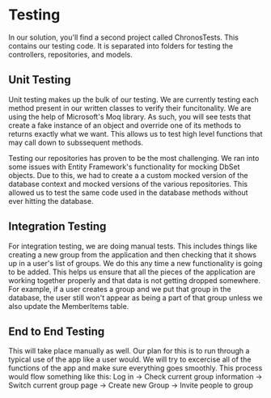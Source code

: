# Testing
In our solution, you'll find a second project called
ChronosTests. This contains our testing code. It is separated into 
folders for testing the controllers, repositories, and models.

## Unit Testing
Unit testing makes up the bulk of our testing. We are currently testing
each method present in our written classes to verify their funcitonality.
We are using the help of Microsoft's Moq library. As such, you will see
tests that create a fake instance of an object and override one of its methods
to returns exactly what we want. This allows us to test high level functions
that may call down to subssequent methods. 

Testing our repositories has proven to be the most challenging. We ran into some issues
with Entity Framework's functionality for mocking DbSet objects. Due to this, we had to create a
a custom mocked version of the database context and mocked versions of the various
repositories. This allowed us to test the same code used in the database methods
without ever hitting the database.

## Integration Testing
For integration testing, we are doing manual tests. This includes things like
creating a new group from the application and then checking that it shows up 
in a user's list of groups. We do this any time a new functionality is going to be
added. This helps us ensure that all the pieces of the application are working
together properly and that data is not getting dropped somewhere. For example, if a user
creates a group and we put that group in the database, the user still won't appear
as being a part of that group unless we also update the MemberItems table.

## End to End Testing
This will take place manually as well. Our plan for this is to run through a typical
use of the app like a user would. We will try to excercise all of the functions of the 
app and make sure everything goes smoothly. This process would flow something like this:
Log in -> Check current group information -> Switch current group page -> Create new Group -> Invite people to group
